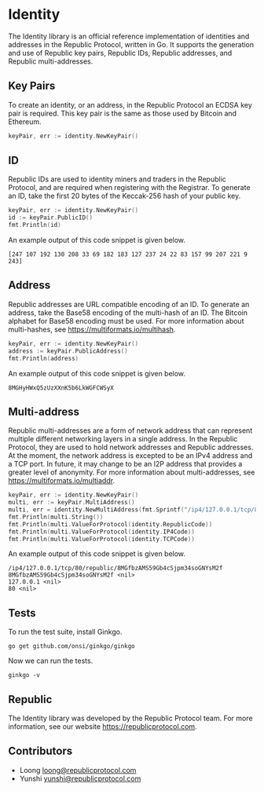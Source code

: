 # Identity

The Identity library is an official reference implementation of identities and addresses in the Republic Protocol, written in Go. It supports the generation and use of Republic key pairs, Republic IDs, Republic addresses, and Republic multi-addresses.

## Key Pairs

To create an identity, or an address, in the Republic Protocol an ECDSA key pair is required. This key pair is the same as those used by Bitcoin and Ethereum.

```go
keyPair, err := identity.NewKeyPair()
```

## ID

Republic IDs are used to identity miners and traders in the Republic Protocol, and are required when registering with the Registrar. To generate an ID, take the first 20 bytes of the Keccak-256 hash of your public key. 

```go
keyPair, err := identity.NewKeyPair()
id := keyPair.PublicID()
fmt.Println(id)
```

An example output of this code snippet is given below.

```
[247 107 192 130 208 33 69 182 183 127 237 24 22 83 157 99 207 221 9 243]
```

## Address

Republic addresses are URL compatible encoding of an ID. To generate an address, take the Base58 encoding of the multi-hash of an ID. The Bitcoin alphabet for Base58 encoding must be used. For more information about multi-hashes, see https://multiformats.io/multihash.


```go
keyPair, err := identity.NewKeyPair()
address := keyPair.PublicAddress()
fmt.Println(address)
```

An example output of this code snippet is given below.

```
8MGHyHWxQ5zUzXXnK5b6LkWGFCWSyX
```

## Multi-address

Republic multi-addresses are a form of network address that can represent multiple different networking layers in a single address. In the Republic Protocol, they are used to hold network addresses and Republic addresses. At the moment, the network address is excepted to be an IPv4 address and a TCP port. In future, it may change to be an I2P address that provides a greater level of anonymity. For more information about multi-addresses, see https://multiformats.io/multiaddr.

```go
keyPair, err := identity.NewKeyPair()
multi, err := keyPair.MultiAddress()
multi, err = identity.NewMultiAddress(fmt.Sprintf("/ip4/127.0.0.1/tcp/80/republic/%s", multi.String())
fmt.Println(multi.String())
fmt.Println(multi.ValueForProtocol(identity.RepublicCode))
fmt.Println(multi.ValueForProtocol(identity.IP4Code))
fmt.Println(multi.ValueForProtocol(identity.TCPCode))
```
 
An example output of this code snippet is given below.

```
/ip4/127.0.0.1/tcp/80/republic/8MGfbzAMS59Gb4cSjpm34soGNYsM2f
8MGfbzAMS59Gb4cSjpm34soGNYsM2f <nil>
127.0.0.1 <nil>
80 <nil>
```

## Tests

To run the test suite, install Ginkgo.

```
go get github.com/onsi/ginkgo/ginkgo
```

Now we can run the tests.

```
ginkgo -v
```

## Republic

The Identity library was developed by the Republic Protocol team. For more information, see our website https://republicprotocol.com.

## Contributors

* Loong loong@republicprotocol.com
* Yunshi yunshi@republicprotocol.com